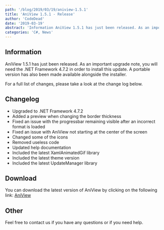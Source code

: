 ```yaml
---
path: '/blog/2019/03/19/aniview-1.5.1'
title: 'AniView 1.5.1 - Release'
author: 'CodeDead'
date: '2019-03-19'
abstract: 'Information AniView 1.5.1 has just been released. As an important upgrade note, you will need the .NET Framework 4.7.2 in order to install this update. A portable version has also been made available alongside the installer. For a full list of changes, please take a...'
categories: 'C#, News'
---
```


## Information

AniView 1.5.1 has just been released. As an important upgrade note, you will need the .NET Framework 4.7.2 in order to install this update. A portable version has also been made available alongside the installer.

For a full list of changes, please take a look at the change log below.

## Changelog

- Upgraded to .NET Framework 4.7.2
- Added a preview when changing the border thickness
- Fixed an issue with the progressbar remaining visible after an incorrect format is loaded
- Fixed an issue with AniView not starting at the center of the screen
- Changed some of the icons
- Removed useless code
- Updated help documentation
- Included the latest XamlAnimatedGif library
- Included the latest theme version
- Included the latest UpdateManager library

## Download

You can download the latest version of AniView by clicking on the following link:
<a href="/software/aniview">AniView</a>

## Other

Feel free to contact us if you have any questions or if you need help.
